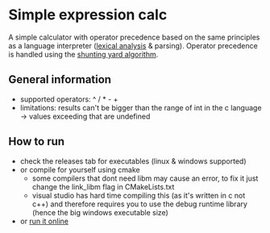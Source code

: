 # Simple expression calc

A simple calculator with operator precedence based on the same principles as a language interpreter ([lexical analysis](https://en.wikipedia.org/wiki/Lexical_analysis) & parsing). Operator precedence is handled using the [shunting yard algorithm](https://en.wikipedia.org/wiki/Shunting-yard_algorithm).

## General information
* supported operators: ^ / * - +
* limitations: results can't be bigger than the range of int in the c language -> values exceeding that are undefined

## How to run
* check the releases tab for executables (linux & windows supported)
* or compile for yourself using cmake
    * some compilers that dont need libm may cause an error, to fix it just change the link_libm flag in CMakeLists.txt
    * visual studio has hard time compiling this (as it's written in c not c++) and therefore requires you to use the debug runtime library (hence the big windows executable size)
* or [run it online](https://repl.it/repls/exprcalc)